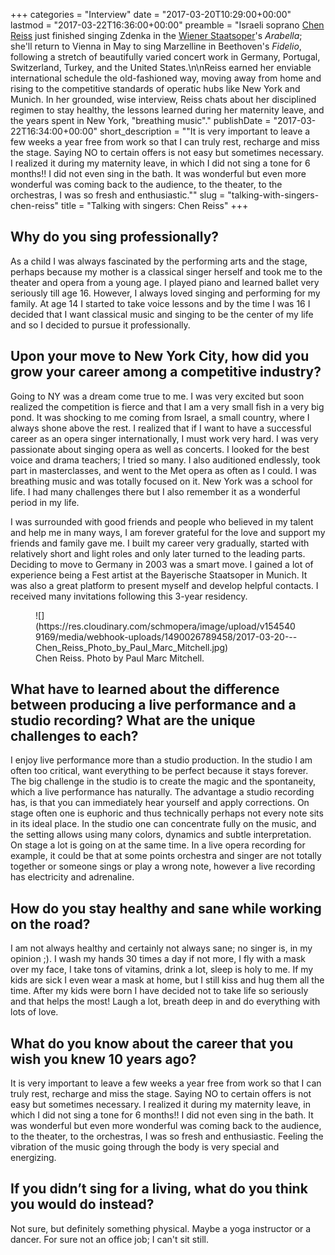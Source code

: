 +++
categories = "Interview"
date = "2017-03-20T10:29:00+00:00"
lastmod = "2017-03-22T16:36:00+00:00"
preamble = "Israeli soprano [Chen Reiss](/scene/people/chen-reiss/) just finished singing Zdenka in the [Wiener Staatsoper](/scene/companies/wiener-staatsoper/)'s *Arabella*; she'll return to Vienna in May to sing Marzelline in Beethoven's *Fidelio*, following a stretch of beautifully varied concert work in Germany, Portugal, Switzerland, Turkey, and the United States.\n\nReiss earned her enviable international schedule the old-fashioned way, moving away from home and rising to the competitive standards of operatic hubs like New York and Munich. In her grounded, wise interview, Reiss chats about her disciplined regimen to stay healthy, the lessons learned during her maternity leave, and the years spent in New York, \"breathing music\"."
publishDate = "2017-03-22T16:34:00+00:00"
short_description = "&quot;It is very important to leave a few weeks a year free from work so that I can truly rest, recharge and miss the stage. Saying NO to certain offers is not easy but sometimes necessary. I realized it during my maternity leave, in which I did not sing a tone for 6 months!! I did not even sing in the bath. It was wonderful but even more wonderful was coming back to the audience, to the theater, to the orchestras, I was so fresh and enthusiastic.&quot;"
slug = "talking-with-singers-chen-reiss"
title = "Talking with singers: Chen Reiss"
+++

## Why do you sing professionally?

As a child I was always fascinated by the performing arts and the stage, perhaps because my mother is a classical singer herself and took me to the theater and opera from a young age. I played piano and learned ballet very seriously till age 16. However, I always loved singing and performing for my family. At age 14 I started to take voice lessons and by the time I was 16 I decided that I want classical music and singing to be the center of my life and so I decided to pursue it professionally.

## Upon your move to New York City, how did you grow your career among a competitive industry?

Going to NY was a dream come true to me. I was very excited but soon realized the competition is fierce and that I am a very small fish in a very big pond. It was shocking to me coming from Israel, a small country, where I always shone above the rest. I realized that if I want to have a successful career as an opera singer internationally, I must work very hard. I was very passionate about singing opera as well as concerts. I looked for the best voice and drama teachers; I tried so many. I also auditioned endlessly, took part in masterclasses, and went to the Met opera as often as I could. I was breathing music and was totally focused on it. New York was a school for life. I had many challenges there but I also remember it as a wonderful period in my life.

I was surrounded with good friends and people who believed in my talent and help me in many ways, I am forever grateful for the love and support my friends and family gave me. I built my career very gradually, started with relatively short and light roles and only later turned to the leading parts. Deciding to move to Germany in 2003 was a smart move. I gained a lot of experience being a Fest artist at the Bayerische Staatsoper in Munich. It was also a great platform to present myself and develop helpful contacts. I received many invitations following this 3-year residency.

<figure data-type="image">
![](https://res.cloudinary.com/schmopera/image/upload/v1545409169/media/webhook-uploads/1490026789458/2017-03-20---Chen_Reiss_Photo_by_Paul_Marc_Mitchell.jpg)
<figcaption>Chen Reiss. Photo by Paul Marc Mitchell.</figcaption>
</figure>

## What have to learned about the difference between producing a live performance and a studio recording? What are the unique challenges to each?

I enjoy live performance more than a studio production. In the studio I am often too critical, want everything to be perfect because it stays forever. The big challenge in the studio is to create the magic and the spontaneity, which a live performance has naturally. The advantage a studio recording has, is that you can immediately hear yourself and apply corrections. On stage often one is euphoric and thus technically perhaps not every note sits in its ideal place. In the studio one can concentrate fully on the music, and the setting allows using many colors, dynamics and subtle interpretation. On stage a lot is going on at the same time. In a live opera recording for example, it could be that at some points orchestra and singer are not totally together or someone sings or play a wrong note, however a live recording has electricity and adrenaline.

## How do you stay healthy and sane while working on the road?

I am not always healthy and certainly not always sane; no singer is, in my opinion ;). I wash my hands 30 times a day if not more, I fly with a mask over my face, I take tons of vitamins, drink a lot, sleep is holy to me. If my kids are sick I even wear a mask at home, but I still kiss and hug them all the time. After my kids were born I have decided not to take life so seriously and that helps the most! Laugh a lot, breath deep in and do everything with lots of love.

## What do you know about the career that you wish you knew 10 years ago?

It is very important to leave a few weeks a year free from work so that I can truly rest, recharge and miss the stage. Saying NO to certain offers is not easy but sometimes necessary. I realized it during my maternity leave, in which I did not sing a tone for 6 months!! I did not even sing in the bath. It was wonderful but even more wonderful was coming back to the audience, to the theater, to the orchestras, I was so fresh and enthusiastic. Feeling the vibration of the music going through the body is very special and energizing.

## If you didn’t sing for a living, what do you think you would do instead?

Not sure, but definitely something physical. Maybe a yoga instructor or a dancer. For sure not an office job; I can't sit still.
